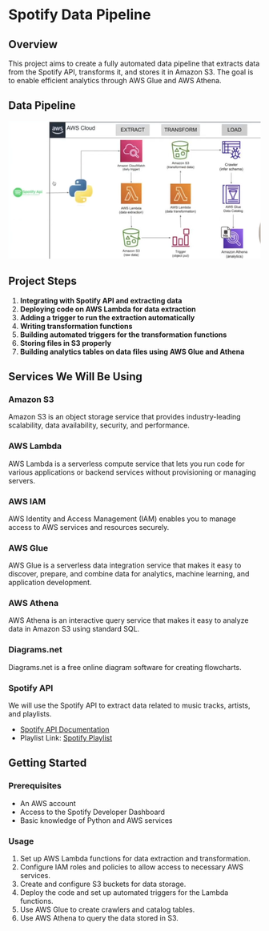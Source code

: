 # Spotify Data Pipeline

## Overview
This project aims to create a fully automated data pipeline that extracts data from the Spotify API, transforms it, and stores it in Amazon S3. The goal is to enable efficient analytics through AWS Glue and AWS Athena.
## Data Pipeline
![Data Pipeline](spotify_data_pipeline.png)

## Project Steps
1. **Integrating with Spotify API and extracting data**
2. **Deploying code on AWS Lambda for data extraction**
3. **Adding a trigger to run the extraction automatically**
4. **Writing transformation functions**
5. **Building automated triggers for the transformation functions**
6. **Storing files in S3 properly**
7. **Building analytics tables on data files using AWS Glue and Athena**

## Services We Will Be Using

### Amazon S3
Amazon S3 is an object storage service that provides industry-leading scalability, data availability, security, and performance.

### AWS Lambda
AWS Lambda is a serverless compute service that lets you run code for various applications or backend services without provisioning or managing servers.

### AWS IAM
AWS Identity and Access Management (IAM) enables you to manage access to AWS services and resources securely.

### AWS Glue
AWS Glue is a serverless data integration service that makes it easy to discover, prepare, and combine data for analytics, machine learning, and application development.

### AWS Athena
AWS Athena is an interactive query service that makes it easy to analyze data in Amazon S3 using standard SQL.

### Diagrams.net
Diagrams.net is a free online diagram software for creating flowcharts.

### Spotify API
We will use the Spotify API to extract data related to music tracks, artists, and playlists.

- [Spotify API Documentation](https://developer.spotify.com/)
- Playlist Link: [Spotify Playlist](https://open.spotify.com/playlist/37i9dQZEVXbMwW10JmAnzE)

## Getting Started

### Prerequisites
- An AWS account
- Access to the Spotify Developer Dashboard
- Basic knowledge of Python and AWS services


### Usage
1. Set up AWS Lambda functions for data extraction and transformation.
2. Configure IAM roles and policies to allow access to necessary AWS services.
3. Create and configure S3 buckets for data storage.
4. Deploy the code and set up automated triggers for the Lambda functions.
5. Use AWS Glue to create crawlers and catalog tables.
6. Use AWS Athena to query the data stored in S3.

